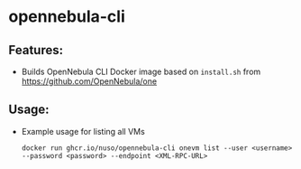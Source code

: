 # opennebula-cli

## Features:

 * Builds OpenNebula CLI Docker image based on `install.sh` from https://github.com/OpenNebula/one

## Usage:

 * Example usage for listing all VMs
   ```
   docker run ghcr.io/nuso/opennebula-cli onevm list --user <username> --password <password> --endpoint <XML-RPC-URL>
   ```
